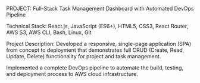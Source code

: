 PROJECT: Full-Stack Task Management Dashboard with Automated DevOps Pipeline

Technical Stack: React.js, JavaScript (ES6+), HTML5, CSS3, React Router, AWS S3, AWS CLI, Bash, Linux, Git

Project Description: Developed a responsive, single-page application (SPA) from concept to deployment that demonstrates full CRUD (Create, Read, Update, Delete) functionality for project and task management. 

Implemented a complete DevOps pipeline to automate the build, testing, and deployment process to AWS cloud infrastructure.
